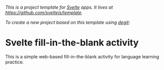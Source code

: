 *This is a project template for [Svelte](https://svelte.dev) apps. It lives at https://github.com/sveltejs/template.*

*To create a new project based on this template using [degit](https://github.com/Rich-Harris/degit):*

# Svelte fill-in-the-blank activity

This is a simple web-based fill-in-the-blank activity for language learning practice.
